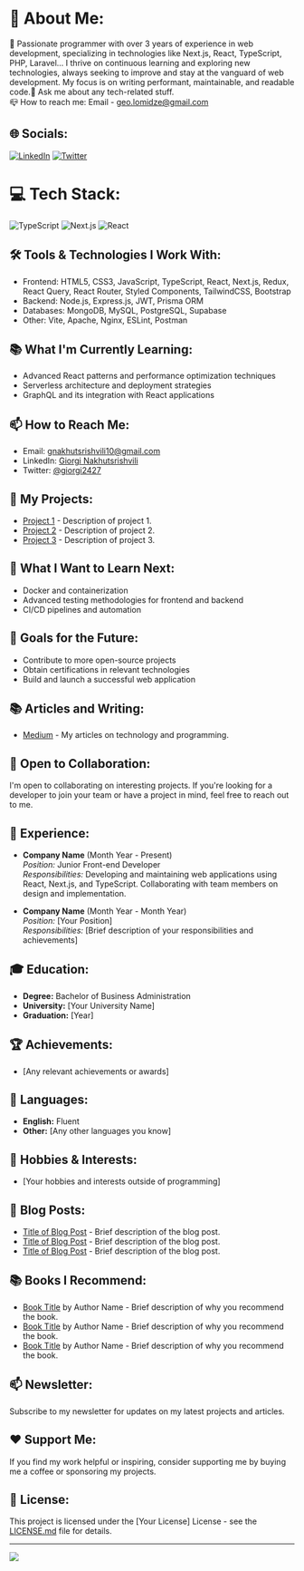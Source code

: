 # 💫 About Me:
🚀 Passionate programmer with over 3 years of experience in web development, specializing in technologies like Next.js, React, TypeScript, PHP, Laravel... I thrive on continuous learning and exploring new technologies, always seeking to improve and stay at the vanguard of web development. My focus is on writing performant, maintainable, and readable code.💬 Ask me about any tech-related stuff.<br>📪 How to reach me: Email - geo.lomidze@gmail.com

## 🌐 Socials:
[![LinkedIn](https://img.shields.io/badge/LinkedIn-%230077B5.svg?logo=linkedin&logoColor=white)](https://www.linkedin.com/in/geo318) [![Twitter](https://img.shields.io/badge/Twitter-%231DA1F2.svg?logo=Twitter&logoColor=white)](https://twitter.com/geo318) 

# 💻 Tech Stack:
![TypeScript](https://img.shields.io/badge/typescript-%23007ACC.svg?style=for-the-badge&logo=typescript&logoColor=white) ![Next.js](https://img.shields.io/badge/next.js-000000?style=for-the-badge&logo=next.js&logoColor=white) ![React](https://img.shields.io/badge/react-%2320232a.svg?style=for-the-badge&logo=react&logoColor=%2361DAFB)

## 🛠️ Tools & Technologies I Work With:
- Frontend: HTML5, CSS3, JavaScript, TypeScript, React, Next.js, Redux, React Query, React Router, Styled Components, TailwindCSS, Bootstrap
- Backend: Node.js, Express.js, JWT, Prisma ORM
- Databases: MongoDB, MySQL, PostgreSQL, Supabase
- Other: Vite, Apache, Nginx, ESLint, Postman

## 📚 What I'm Currently Learning:
- Advanced React patterns and performance optimization techniques
- Serverless architecture and deployment strategies
- GraphQL and its integration with React applications

## 📫 How to Reach Me:
- Email: gnakhutsrishvili10@gmail.com
- LinkedIn: [Giorgi Nakhutsrishvili](https://www.linkedin.com/in/giorgina)
- Twitter: [@giorgi2427](https://twitter.com/giorgi2427)

## 🚀 My Projects:
- [Project 1](#) - Description of project 1.
- [Project 2](#) - Description of project 2.
- [Project 3](#) - Description of project 3.

## 🌱 What I Want to Learn Next:
- Docker and containerization
- Advanced testing methodologies for frontend and backend
- CI/CD pipelines and automation

## 🎯 Goals for the Future:
- Contribute to more open-source projects
- Obtain certifications in relevant technologies
- Build and launch a successful web application

## 📚 Articles and Writing:
- [Medium](https://medium.com/@giorginaxucrishvili70) - My articles on technology and programming.

## 🤝 Open to Collaboration:
I'm open to collaborating on interesting projects. If you're looking for a developer to join your team or have a project in mind, feel free to reach out to me.

## 💼 Experience:
- **Company Name** (Month Year - Present)<br>
  *Position:* Junior Front-end Developer<br>
  *Responsibilities:* Developing and maintaining web applications using React, Next.js, and TypeScript. Collaborating with team members on design and implementation.

- **Company Name** (Month Year - Month Year)<br>
  *Position:* [Your Position]<br>
  *Responsibilities:* [Brief description of your responsibilities and achievements]

## 🎓 Education:
- **Degree:** Bachelor of Business Administration
- **University:** [Your University Name]
- **Graduation:** [Year]

## 🏆 Achievements:
- [Any relevant achievements or awards]

## 💬 Languages:
- **English:** Fluent
- **Other:** [Any other languages you know]

## 🌟 Hobbies & Interests:
- [Your hobbies and interests outside of programming]

## 📝 Blog Posts:
- [Title of Blog Post](#) - Brief description of the blog post.
- [Title of Blog Post](#) - Brief description of the blog post.
- [Title of Blog Post](#) - Brief description of the blog post.

## 📚 Books I Recommend:
- [Book Title](#) by Author Name - Brief description of why you recommend the book.
- [Book Title](#) by Author Name - Brief description of why you recommend the book.
- [Book Title](#) by Author Name - Brief description of why you recommend the book.

## 📫 Newsletter:
Subscribe to my newsletter for updates on my latest projects and articles.

## ❤️ Support Me:
If you find my work helpful or inspiring, consider supporting me by buying me a coffee or sponsoring my projects.

## 📄 License:
This project is licensed under the [Your License] License - see the [LICENSE.md](LICENSE.md) file for details.

---

[![](https://visitcount.itsvg.in/api?id=naxucrishvili1993&icon=0&color=0)](https://visitcount.itsvg.in)

<!-- Proudly created with GPRM ( https://gprm.itsvg.in ) -->
